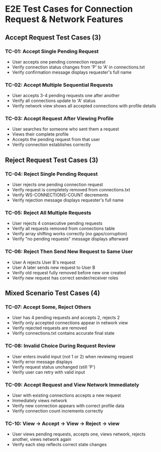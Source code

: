 # E2E Test Cases for Connection Request & Network Features

## Accept Request Test Cases (3)

### TC-01: Accept Single Pending Request

- User accepts one pending connection request
- Verify connection status changes from 'P' to 'A' in connections.txt
- Verify confirmation message displays requester's full name

### TC-02: Accept Multiple Sequential Requests

- User accepts 3-4 pending requests one after another
- Verify all connections update to 'A' status
- Verify network view shows all accepted connections with profile details

### TC-03: Accept Request After Viewing Profile

- User searches for someone who sent them a request
- Views their complete profile
- Accepts the pending request from that user
- Verify connection establishes correctly

## Reject Request Test Cases (3)

### TC-04: Reject Single Pending Request

- User rejects one pending connection request
- Verify request is completely removed from connections.txt
- Verify WS-CONNECTIONS-COUNT decrements
- Verify rejection message displays requester's full name

### TC-05: Reject All Multiple Requests

- User rejects 4 consecutive pending requests
- Verify all requests removed from connections table
- Verify array shifting works correctly (no gaps/corruption)
- Verify "no pending requests" message displays afterward

### TC-06: Reject Then Send New Request to Same User

- User A rejects User B's request
- User A later sends new request to User B
- Verify old request fully removed before new one created
- Verify new request has correct sender/receiver roles

## Mixed Scenario Test Cases (4)

### TC-07: Accept Some, Reject Others

- User has 4 pending requests and accepts 2, rejects 2
- Verify only accepted connections appear in network view
- Verify rejected requests are removed
- Verify connections.txt contains accurate final state

### TC-08: Invalid Choice During Request Review

- User enters invalid input (not 1 or 2) when reviewing request
- Verify error message displays
- Verify request status unchanged (still 'P')
- Verify user can retry with valid input

### TC-09: Accept Request and View Network Immediately

- User with existing connections accepts a new request
- Immediately views network
- Verify new connection appears with correct profile data
- Verify connection count increments correctly

### TC-10: View -> Accept -> View -> Reject -> view

- User views pending requests, accepts one, views network, rejects another, views network again
- Verify each step reflects correct state changes
